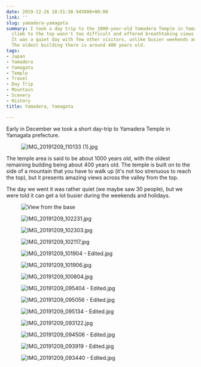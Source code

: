```yaml
---
date: 2019-12-26 18:51:58.945000+00:00
link: ''
slug: yamadera-yamagata
summary: I took a day trip to the 1000-year-old Yamadera Temple in Yamagata, Japan.  The
  climb to the top wasn't too difficult and offered breathtaking views of the valley.
  It was a quiet day with few other visitors, unlike busier weekends and holidays.
  The oldest building there is around 400 years old.
tags:
- Japan
- Yamadera
- Yamagata
- Temple
- Travel
- Day Trip
- Mountain
- Scenery
- History
title: Yamadera, Yamagata

---
```


Early in December we took a short day-trip to Yamadera Temple in Yamagata prefecture.&nbsp;

<figure><img src="/images/2019-12-26-yamadera-yamagata-0.jpeg" alt="IMG_20191209_110133 (1).jpg"></figure>

The temple area is said to be about 1000 years old, with the oldest remaining building being about 400 years old. The temple is built on to the side of a mountain that you have to walk up (it's not too strenuous to reach the top), but it presents amazing views across the valley from the top.

The day we went it was rather quiet (we maybe saw 30 people), but we were told it can get a lot busier during the weekends and holidays.

<figure><img src="/images/2019-12-26-yamadera-yamagata-1.jpeg" alt="View from the base"></figure>

<figure><img src="/images/2019-12-26-yamadera-yamagata-2.jpeg" alt="IMG_20191209_102231.jpg"></figure>

<figure><img src="/images/2019-12-26-yamadera-yamagata-3.jpeg" alt="IMG_20191209_102303.jpg"></figure>

<figure><img src="/images/2019-12-26-yamadera-yamagata-4.jpeg" alt="IMG_20191209_102117.jpg"></figure>

<figure><img src="/images/2019-12-26-yamadera-yamagata-5.jpeg" alt="IMG_20191209_101904 - Edited.jpg"></figure>

<figure><img src="/images/2019-12-26-yamadera-yamagata-6.jpeg" alt="IMG_20191209_101906.jpg"></figure>

<figure><img src="/images/2019-12-26-yamadera-yamagata-7.jpeg" alt="IMG_20191209_100804.jpg"></figure>

<figure><img src="/images/2019-12-26-yamadera-yamagata-8.jpeg" alt="IMG_20191209_095404 - Edited.jpg"></figure>

<figure><img src="/images/2019-12-26-yamadera-yamagata-9.jpeg" alt="IMG_20191209_095056 - Edited.jpg"></figure>

<figure><img src="/images/2019-12-26-yamadera-yamagata-10.jpeg" alt="IMG_20191209_095134 - Edited.jpg"></figure>

<figure><img src="/images/2019-12-26-yamadera-yamagata-11.jpeg" alt="IMG_20191209_093122.jpg"></figure>

<figure><img src="/images/2019-12-26-yamadera-yamagata-12.jpeg" alt="IMG_20191209_094506 - Edited.jpg"></figure>

<figure><img src="/images/2019-12-26-yamadera-yamagata-13.jpeg" alt="IMG_20191209_093919 - Edited.jpg"></figure>

<figure><img src="/images/2019-12-26-yamadera-yamagata-14.jpeg" alt="IMG_20191209_093440 - Edited.jpg"></figure>


